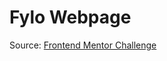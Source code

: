 # Fylo Webpage

Source: [Frontend Mentor Challenge](https://www.frontendmentor.io/challenges/loopstudios-landing-page-N88J5Onjw)
